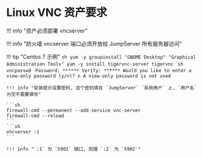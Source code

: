 # Linux VNC 资产要求

!!! info "资产必须部署 vncserver"

!!! info "防火墙 vncserver 端口必须开放给 JumpServer 所有服务器访问"

!!! tip "Centos 7 示例"
    ```sh
    yum -y groupinstall "GNOME Desktop" "Graphical Administration Tools"
    yum -y install tigervnc-server tigervnc
    ```
    ```sh
    vncpasswd
    ```
    ```
    Password: ******
    Verify: ******
    Would you like to enter a view-only password (y/n)? n
    A view-only password is not used
    ```

    !!! info "安装提示设置密码, 这个密码填在 `JumpServer` `系统用户` 上, `用户名` 为空不需要填写"

    ```sh
    firewall-cmd --permanent --add-service vnc-server
    firewall-cmd --reload
    ```
    ```sh
    vncserver :1
    ```

    !!! info "`:1` 为 `5901` 端口, 同理 `:2` 为 `5902`"
